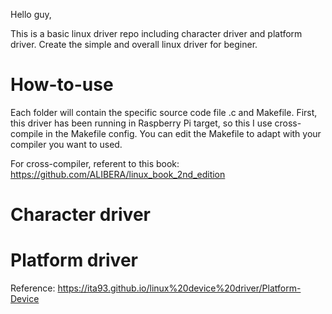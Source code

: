 Hello guy, 

This is a basic linux driver repo including character driver and platform
driver. Create the simple and overall linux driver for beginer.

# How-to-use
Each folder will contain the specific source code file .c and Makefile. 
First, this driver has been running in Raspberry Pi target, so this I use
cross-compile in the Makefile config. You can edit the Makefile to adapt with
your compiler you want to used. 

For cross-compiler, referent to this book: https://github.com/ALIBERA/linux_book_2nd_edition

# Character driver




# Platform driver

Reference: https://ita93.github.io/linux%20device%20driver/Platform-Device
